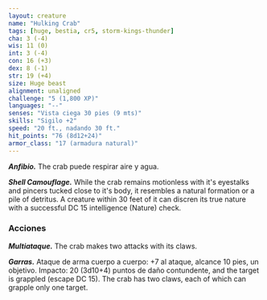 ```yaml
---
layout: creature
name: "Hulking Crab"
tags: [huge, bestia, cr5, storm-kings-thunder]
cha: 3 (-4)
wis: 11 (0)
int: 3 (-4)
con: 16 (+3)
dex: 8 (-1)
str: 19 (+4)
size: Huge beast
alignment: unaligned
challenge: "5 (1,800 XP)"
languages: "--"
senses: "Vista ciega 30 pies (9 mts)"
skills: "Sigilo +2"
speed: "20 ft., nadando 30 ft."
hit_points: "76 (8d12+24)"
armor_class: "17 (armadura natural)"
---
```


***Anfibio.*** The crab puede respirar aire y agua.

***Shell Camouflage.*** While the crab remains motionless with it's eyestalks and pincers tucked close to it's body, it resembles a natural formation or a pile of detritus. A creature within 30 feet of it can discren its true nature with a successful DC 15 intelligence (Nature) check.

### Acciones

***Multiataque.*** The crab makes two attacks with its claws.

***Garras.*** Ataque de arma cuerpo a cuerpo: +7 al ataque, alcance 10 pies, un objetivo. Impacto: 20 (3d10+4) puntos de daño contundente, and the target is grappled (escape DC 15). The crab has two claws, each of which can grapple only one target.